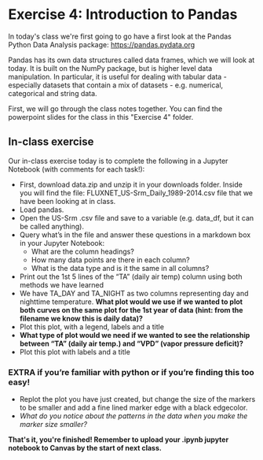 # Exercise 4: Introduction to Pandas

In today's class we're first going to go have a first look at the Pandas Python Data Analysis package: https://pandas.pydata.org

Pandas has its own data structures called data frames, which we will look at today. It is built on the NumPy package, but is higher level data manipulation. In particular, it is useful for dealing with tabular data - especially datasets that contain a mix of datasets - e.g. numerical, categorical and string data. 

First, we will go through the class notes together. You can find the powerpoint slides for the class in this "Exercise 4" folder.

## In-class exercise
Our in-class exercise today is to complete the following in a Jupyter Notebook (with comments for each task!):  
* First, download data.zip and unzip it in your downloads folder. Inside you will find the file: FLUXNET_US-Srm_Daily_1989-2014.csv file that we have been looking at in class.  
* Load pandas. 
* Open the US-Srm .csv file and save to a variable (e.g. data_df, but it can be called anything). 
* Query what’s in the file and answer these questions in a markdown box in your Jupyter Notebook:
  * What are the column headings?
  * How many data points are there in each column?
  * What is the data type and is it the same in all columns?
* Print out the 1st 5 lines of the “TA” (daily air temp) column using both methods we have learned
* We have TA_DAY and TA_NIGHT as two columns representing day and nighttime temperature. **What plot would we use if we wanted to plot both curves on the same plot for the 1st year of data (hint: from the filename we know this is daily data)?** 
* Plot this plot, with a legend, labels and a title
* **What type of plot would we need if we wanted to see the relationship between “TA” (daily air temp.) and “VPD” (vapor pressure deficit)?**
* Plot this plot with labels and a title


### EXTRA if you’re familiar with python or if you’re finding this too easy!
* Replot the plot you have just created, but change the size of the markers to be smaller and add a fine lined marker edge with a black edgecolor.
* *What do you notice about the patterns in the data when you make the marker size smaller?*


**That's it, you're finished! Remember to upload your .ipynb jupyter notebook to Canvas by the start of next class.**
